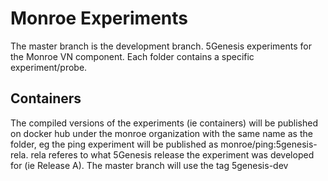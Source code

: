 
# Monroe Experiments
The master branch is the development branch.
5Genesis experiments for the Monroe VN component. Each folder contains a specific experiment/probe.

## Containers
The compiled versions of the experiments (ie containers) will be published on docker hub under the monroe organization with the same name as the folder, eg the ping experiment will be published as monroe/ping:5genesis-rela. rela referes to what 5Genesis release the experiment was developed for (ie Release A). The master branch will use the tag 5genesis-dev
